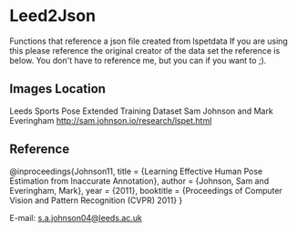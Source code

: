 # Leed2Json
Functions that reference a json file created from lspetdata
If you are using this please reference the original creator of the data set the reference is below.  You don't have to reference me, but you can if you want to ;).
 
## Images Location
Leeds Sports Pose Extended Training Dataset
Sam Johnson and Mark Everingham
http://sam.johnson.io/research/lspet.html

## Reference
@inproceedings{Johnson11,
   title = {Learning Effective Human Pose Estimation from Inaccurate Annotation},
   author = {Johnson, Sam and Everingham, Mark},
   year = {2011},
   booktitle = {Proceedings of Computer Vision and Pattern Recognition (CVPR) 2011}
}

E-mail: s.a.johnson04@leeds.ac.uk
